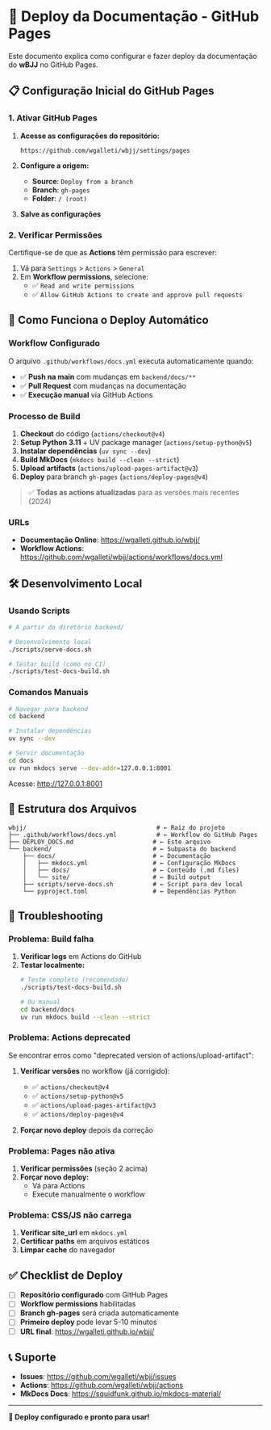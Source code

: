 # 🚀 Deploy da Documentação - GitHub Pages

Este documento explica como configurar e fazer deploy da documentação do **wBJJ** no GitHub Pages.

## 📋 Configuração Inicial do GitHub Pages

### 1. Ativar GitHub Pages

1. **Acesse as configurações do repositório:**
   ```
   https://github.com/wgalleti/wbjj/settings/pages
   ```

2. **Configure a origem:**
   - **Source**: `Deploy from a branch`
   - **Branch**: `gh-pages`
   - **Folder**: `/ (root)`

3. **Salve as configurações**

### 2. Verificar Permissões

Certifique-se de que as **Actions** têm permissão para escrever:

1. Vá para `Settings` > `Actions` > `General`
2. Em **Workflow permissions**, selecione:
   - ✅ `Read and write permissions`
   - ✅ `Allow GitHub Actions to create and approve pull requests`

## 🔄 Como Funciona o Deploy Automático

### Workflow Configurado

O arquivo `.github/workflows/docs.yml` executa automaticamente quando:

- ✅ **Push na main** com mudanças em `backend/docs/**`
- ✅ **Pull Request** com mudanças na documentação
- ✅ **Execução manual** via GitHub Actions

### Processo de Build

1. **Checkout** do código (`actions/checkout@v4`)
2. **Setup Python 3.11** + UV package manager (`actions/setup-python@v5`)
3. **Instalar dependências** (`uv sync --dev`)
4. **Build MkDocs** (`mkdocs build --clean --strict`)
5. **Upload artifacts** (`actions/upload-pages-artifact@v3`)
6. **Deploy** para branch `gh-pages` (`actions/deploy-pages@v4`)

> ✅ **Todas as actions atualizadas** para as versões mais recentes (2024)

### URLs

- **Documentação Online**: https://wgalleti.github.io/wbjj/
- **Workflow Actions**: https://github.com/wgalleti/wbjj/actions/workflows/docs.yml

## 🛠️ Desenvolvimento Local

### Usando Scripts

```bash
# A partir do diretório backend/

# Desenvolvimento local
./scripts/serve-docs.sh

# Testar build (como no CI)
./scripts/test-docs-build.sh
```

### Comandos Manuais

```bash
# Navegar para backend
cd backend

# Instalar dependências
uv sync --dev

# Servir documentação
cd docs
uv run mkdocs serve --dev-addr=127.0.0.1:8001
```

Acesse: http://127.0.0.1:8001

## 📁 Estrutura dos Arquivos

```
wbjj/                                    # ← Raiz do projeto
├── .github/workflows/docs.yml           # ← Workflow do GitHub Pages
├── DEPLOY_DOCS.md                      # ← Este arquivo
└── backend/                            # ← Subpasta do backend
    ├── docs/                           # ← Documentação
    │   ├── mkdocs.yml                  # ← Configuração MkDocs
    │   ├── docs/                       # ← Conteúdo (.md files)
    │   └── site/                       # ← Build output
    ├── scripts/serve-docs.sh           # ← Script para dev local
    └── pyproject.toml                  # ← Dependências Python
```

## 🚨 Troubleshooting

### Problema: Build falha

1. **Verificar logs** em Actions do GitHub
2. **Testar localmente:**
   ```bash
   # Teste completo (recomendado)
   ./scripts/test-docs-build.sh

   # Ou manual
   cd backend/docs
   uv run mkdocs build --clean --strict
   ```

### Problema: Actions deprecated

Se encontrar erros como "deprecated version of actions/upload-artifact":

1. **Verificar versões** no workflow (já corrigido):
   - ✅ `actions/checkout@v4`
   - ✅ `actions/setup-python@v5`
   - ✅ `actions/upload-pages-artifact@v3`
   - ✅ `actions/deploy-pages@v4`

2. **Forçar novo deploy** depois da correção

### Problema: Pages não ativa

1. **Verificar permissões** (seção 2 acima)
2. **Forçar novo deploy:**
   - Vá para Actions
   - Execute manualmente o workflow

### Problema: CSS/JS não carrega

1. **Verificar site_url** em `mkdocs.yml`
2. **Certificar paths** em arquivos estáticos
3. **Limpar cache** do navegador

## ✅ Checklist de Deploy

- [ ] **Repositório configurado** com GitHub Pages
- [ ] **Workflow permissions** habilitadas
- [ ] **Branch gh-pages** será criada automaticamente
- [ ] **Primeiro deploy** pode levar 5-10 minutos
- [ ] **URL final**: https://wgalleti.github.io/wbjj/

## 📞 Suporte

- **Issues**: https://github.com/wgalleti/wbjj/issues
- **Actions**: https://github.com/wgalleti/wbjj/actions
- **MkDocs Docs**: https://squidfunk.github.io/mkdocs-material/

---

**🎯 Deploy configurado e pronto para usar!**
